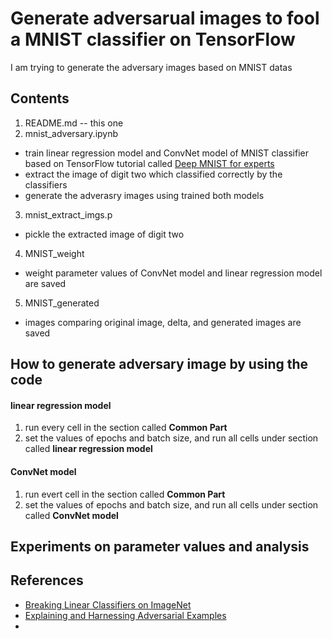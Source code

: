 # Generate adversarual images to fool a MNIST classifier on TensorFlow
I am trying to generate the adversary images based on MNIST datas

## Contents
1. README.md -- this one
2. mnist_adversary.ipynb
* train linear regression model and ConvNet model of MNIST classifier based on TensorFlow tutorial called [Deep MNIST for experts](https://www.tensorflow.org/get_started/mnist/pros)
* extract the image of digit two which classified correctly by the classifiers
* generate the adverasry images using trained both models
3. mnist_extract_imgs.p
* pickle the extracted image of digit two
4. MNIST_weight
* weight parameter values of ConvNet model and linear regression model are saved
5. MNIST_generated
* images comparing original image, delta, and generated images are saved

## How to generate adversary image by using the code
#### linear regression model
1. run every cell in the section called **Common Part**
2. set the values of epochs and batch size, and run all cells under section called **linear regression model**
#### ConvNet model
1. run evert cell in the section called **Common Part**
2. set the values of epochs and batch size, and run all cells under section called **ConvNet model**

## Experiments on parameter values and analysis

## References
* [Breaking Linear Classifiers on ImageNet](http://karpathy.github.io/2015/03/30/breaking-convnets/)
* [Explaining and Harnessing Adversarial Examples](https://arxiv.org/abs/1412.6572)
* 
